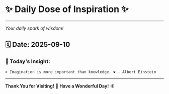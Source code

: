 # ✨ Daily Dose of Inspiration ✨

--- 

_Your daily spark of wisdom!_

## 🗓️ Date: **2025-09-10**

### 💬 Today's Insight:
```
> Imagination is more important than knowledge. ❤️ - Albert Einstein
```

--- 

**Thank You for Visiting!** 🙏
**Have a Wonderful Day!** ☀️

